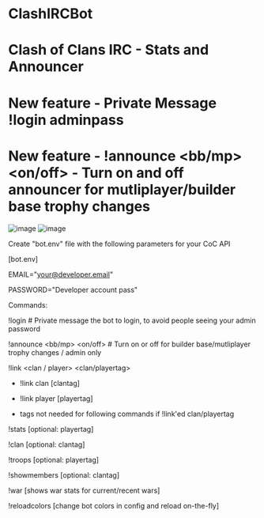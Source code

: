 # ClashIRCBot
# Clash of Clans IRC - Stats and Announcer
# New feature - Private Message !login adminpass
# New feature - !announce <bb/mp> <on/off> - Turn on and off announcer for mutliplayer/builder base trophy changes

![image](https://i.imgur.com/J1w8zaD.png)
![image](https://pbs.twimg.com/media/F9K2TLNWsAAnRbh?format=png&name=medium)

Create "bot.env" file with the following parameters for your CoC API

[bot.env]


EMAIL="your@developer.email"

PASSWORD="Developer account pass"


Commands:

!login <adminpass> # Private message the bot to login, to avoid people seeing your admin password

!announce <bb/mp> <on/off> # Turn on or off for builder base/mutliplayer trophy changes / admin only

!link <clan / player> <clan/playertag>
   - !link clan [clantag]
   - !link player [playertag]
    
- tags not needed for following commands if !link'ed clan/playertag
  
!stats [optional: playertag]

!clan [optional: clantag]

!troops [optional: playertag]

!showmembers [optional: clantag]

!war [shows war stats for current/recent wars]

!reloadcolors [change bot colors in config and reload on-the-fly]
